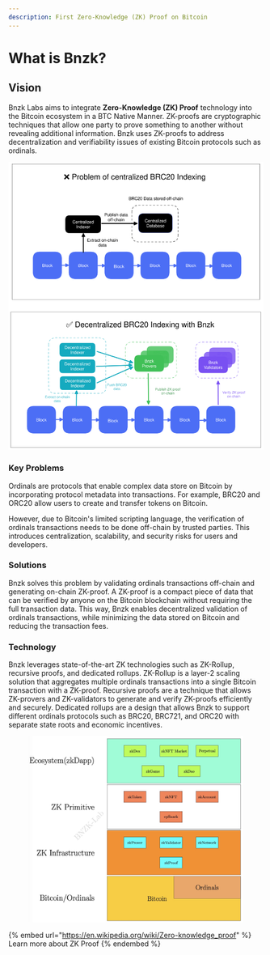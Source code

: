 ```yaml
---
description: First Zero-Knowledge (ZK) Proof on Bitcoin
---
```


# What is Bnzk?

## Vision

Bnzk Labs aims to integrate **Zero-Knowledge (ZK) Proof** technology into the Bitcoin ecosystem in a BTC Native Manner. ZK-proofs are cryptographic techniques that allow one party to prove something to another without revealing additional information. Bnzk uses ZK-proofs to address decentralization and verifiability issues of existing Bitcoin protocols such as ordinals.





<img src=".gitbook/assets/file.excalidraw (1).svg" alt="" class="gitbook-drawing">

### Key Problems

Ordinals are protocols that enable complex data store on Bitcoin by incorporating protocol metadata into transactions. For example, BRC20 and ORC20 allow users to create and transfer tokens on Bitcoin.

However, due to Bitcoin's limited scripting language, the verification of ordinals transactions needs to be done off-chain by trusted parties. This introduces centralization, scalability, and security risks for users and developers.

### Solutions

Bnzk solves this problem by validating ordinals transactions off-chain and generating on-chain ZK-proof. A ZK-proof is a compact piece of data that can be verified by anyone on the Bitcoin blockchain without requiring the full transaction data. This way, Bnzk enables decentralized validation of ordinals transactions, while minimizing the data stored on Bitcoin and reducing the transaction fees.

### Technology

Bnzk leverages state-of-the-art ZK technologies such as ZK-Rollup, recursive proofs, and dedicated rollups. ZK-Rollup is a layer-2 scaling solution that aggregates multiple ordinals transactions into a single Bitcoin transaction with a ZK-proof. Recursive proofs are a technique that allows ZK-provers and ZK-validators to generate and verify ZK-proofs efficiently and securely. Dedicated rollups are a design that allows Bnzk to support different ordinals protocols such as BRC20, BRC721, and ORC20 with separate state roots and economic incentives.



<figure><img src=".gitbook/assets/bnzk-arch.jpg" alt=""><figcaption></figcaption></figure>



{% embed url="https://en.wikipedia.org/wiki/Zero-knowledge_proof" %}
Learn more about ZK Proof
{% endembed %}
